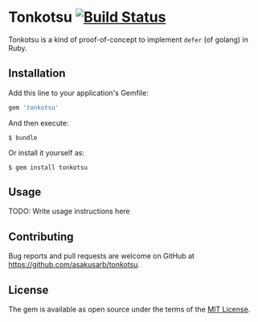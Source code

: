 # Tonkotsu [![Build Status](https://travis-ci.org/asakusarb/tonkotsu.svg?branch=master)](https://travis-ci.org/asakusarb/tonkotsu)

Tonkotsu is a kind of proof-of-concept to implement `defer` (of golang) in Ruby.

## Installation

Add this line to your application's Gemfile:

```ruby
gem 'tonkotsu'
```

And then execute:

    $ bundle

Or install it yourself as:

    $ gem install tonkotsu

## Usage

TODO: Write usage instructions here

## Contributing

Bug reports and pull requests are welcome on GitHub at https://github.com/asakusarb/tonkotsu.

## License

The gem is available as open source under the terms of the [MIT License](https://opensource.org/licenses/MIT).
